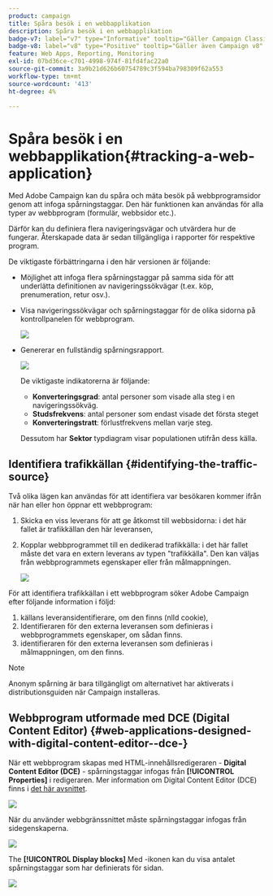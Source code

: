 ```yaml
---
product: campaign
title: Spåra besök i en webbapplikation
description: Spåra besök i en webbapplikation
badge-v7: label="v7" type="Informative" tooltip="Gäller Campaign Classic v7"
badge-v8: label="v8" type="Positive" tooltip="Gäller även Campaign v8"
feature: Web Apps, Reporting, Monitoring
exl-id: 07bd36ce-c701-4998-974f-81fd4fac22a0
source-git-commit: 3a9b21d626b60754789c3f594ba798309f62a553
workflow-type: tm+mt
source-wordcount: '413'
ht-degree: 4%

---
```


# Spåra besök i en webbapplikation{#tracking-a-web-application}



Med Adobe Campaign kan du spåra och mäta besök på webbprogramsidor genom att infoga spårningstaggar. Den här funktionen kan användas för alla typer av webbprogram (formulär, webbsidor etc.).

Därför kan du definiera flera navigeringsvägar och utvärdera hur de fungerar. Återskapade data är sedan tillgängliga i rapporter för respektive program.

De viktigaste förbättringarna i den här versionen är följande:

* Möjlighet att infoga flera spårningstaggar på samma sida för att underlätta definitionen av navigeringssökvägar (t.ex. köp, prenumeration, retur osv.).
* Visa navigeringssökvägar och spårningstaggar för de olika sidorna på kontrollpanelen för webbprogram.

  ![](assets/trackers_1.png)

* Genererar en fullständig spårningsrapport.

  ![](assets/trackers_5.png)

  De viktigaste indikatorerna är följande:

   * **Konverteringsgrad**: antal personer som visade alla steg i en navigeringssökväg.
   * **Studsfrekvens**: antal personer som endast visade det första steget
   * **Konverteringstratt**: förlustfrekvens mellan varje steg.

  Dessutom har **Sektor** typdiagram visar populationen utifrån dess källa.

## Identifiera trafikkällan {#identifying-the-traffic-source}

Två olika lägen kan användas för att identifiera var besökaren kommer ifrån när han eller hon öppnar ett webbprogram:

1. Skicka en viss leverans för att ge åtkomst till webbsidorna: i det här fallet är trafikkällan den här leveransen,
1. Kopplar webbprogrammet till en dedikerad trafikkälla: i det här fallet måste det vara en extern leverans av typen &quot;trafikkälla&quot;. Den kan väljas från webbprogrammets egenskaper eller från målmappningen.

   ![](assets/trackers_6.png)

För att identifiera trafikkällan i ett webbprogram söker Adobe Campaign efter följande information i följd:

1. källans leveransidentifierare, om den finns (nlId cookie),
1. Identifieraren för den externa leveransen som definieras i webbprogrammets egenskaper, om sådan finns.
1. identifieraren för den externa leveransen som definieras i målmappningen, om den finns.

>[!NOTE]
>
>Anonym spårning är bara tillgängligt om alternativet har aktiverats i distributionsguiden när Campaign installeras.

## Webbprogram utformade med DCE (Digital Content Editor) {#web-applications-designed-with-digital-content-editor--dce-}

När ett webbprogram skapas med HTML-innehållsredigeraren - **Digital Content Editor (DCE)** - spårningstaggar infogas från **[!UICONTROL Properties]** i redigeraren. Mer information om Digital Content Editor (DCE) finns i [det här avsnittet](about-campaign-html-editor.md).

![](assets/trackers_2.png)

När du använder webbgränssnittet måste spårningstaggar infogas från sidegenskaperna.

![](assets/trackers_3.png)

The **[!UICONTROL Display blocks]** Med -ikonen kan du visa antalet spårningstaggar som har definierats för sidan.

![](assets/trackers_4.png)
